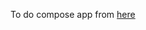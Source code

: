 To do compose app
from [here](https://www.udemy.com/course/to-do-app-with-jetpack-compose-mvvm-android-development/)
